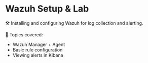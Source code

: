 # Wazuh Setup & Lab

🛠️ Installing and configuring Wazuh for log collection and alerting.

📌 Topics covered:
- Wazuh Manager + Agent
- Basic rule configuration
- Viewing alerts in Kibana
